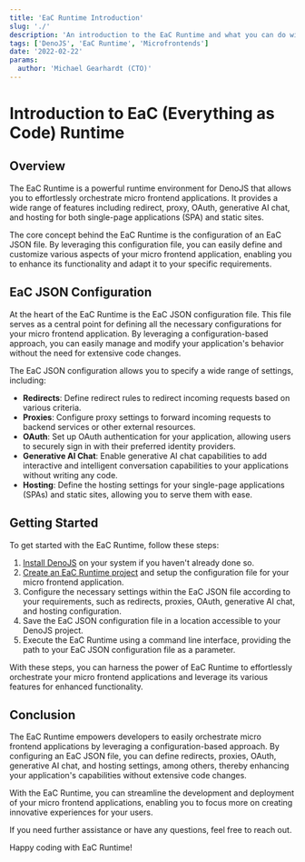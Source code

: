 ```yaml
---
title: 'EaC Runtime Introduction'
slug: './'
description: 'An introduction to the EaC Runtime and what you can do with it'
tags: ['DenoJS', 'EaC Runtime', 'Microfrontends']
date: '2022-02-22'
params:
  author: 'Michael Gearhardt (CTO)'
---
```


# Introduction to EaC (Everything as Code) Runtime

## Overview

The EaC Runtime is a powerful runtime environment for DenoJS that allows you to effortlessly orchestrate micro frontend applications. It provides a wide range of features including redirect, proxy, OAuth, generative AI chat, and hosting for both single-page applications (SPA) and static sites.

The core concept behind the EaC Runtime is the configuration of an EaC JSON file. By leveraging this configuration file, you can easily define and customize various aspects of your micro frontend application, enabling you to enhance its functionality and adapt it to your specific requirements.

## EaC JSON Configuration

At the heart of the EaC Runtime is the EaC JSON configuration file. This file serves as a central point for defining all the necessary configurations for your micro frontend application. By leveraging a configuration-based approach, you can easily manage and modify your application's behavior without the need for extensive code changes.

The EaC JSON configuration allows you to specify a wide range of settings, including:

- **Redirects**: Define redirect rules to redirect incoming requests based on various criteria.
- **Proxies**: Configure proxy settings to forward incoming requests to backend services or other external resources.
- **OAuth**: Set up OAuth authentication for your application, allowing users to securely sign in with their preferred identity providers.
- **Generative AI Chat**: Enable generative AI chat capabilities to add interactive and intelligent conversation capabilities to your applications without writing any code.
- **Hosting**: Define the hosting settings for your single-page applications (SPAs) and static sites, allowing you to serve them with ease.

## Getting Started

To get started with the EaC Runtime, follow these steps:

1. <a href="https://docs.deno.com/runtime/manual/getting_started/installation" target="_blank">Install DenoJS</a> on your system if you haven't already done so.
2. [Create an EaC Runtime project](getting-started/Install.md) and setup the configuration file for your micro frontend application.
3. Configure the necessary settings within the EaC JSON file according to your requirements, such as redirects, proxies, OAuth, generative AI chat, and hosting configuration.
4. Save the EaC JSON configuration file in a location accessible to your DenoJS project.
5. Execute the EaC Runtime using a command line interface, providing the path to your EaC JSON configuration file as a parameter.

With these steps, you can harness the power of EaC Runtime to effortlessly orchestrate your micro frontend applications and leverage its various features for enhanced functionality.

## Conclusion

The EaC Runtime empowers developers to easily orchestrate micro frontend applications by leveraging a configuration-based approach. By configuring an EaC JSON file, you can define redirects, proxies, OAuth, generative AI chat, and hosting settings, among others, thereby enhancing your application's capabilities without extensive code changes.

With the EaC Runtime, you can streamline the development and deployment of your micro frontend applications, enabling you to focus more on creating innovative experiences for your users.

If you need further assistance or have any questions, feel free to reach out.

Happy coding with EaC Runtime!
